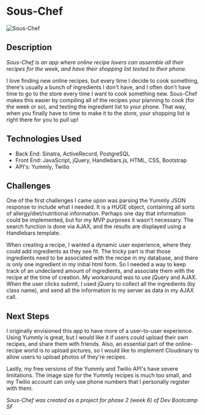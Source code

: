 # Sous-Chef

![Sous-Chef](http://res.cloudinary.com/drd0r2vfh/image/upload/v1429243638/sous_chef_riw2af.png)

## Description
*Sous-Chef is an app where online recipe lovers can assemble all their recipes for the week, and have their shopping list texted to their phone.*

I love finding new online recipes, but every time I decide to cook something, there's usually a bunch of ingredients I don't have, and I often don't have time to go to the store every time I want to cook something new.  Sous-Chef makes this easier by compiling all of the recipes your planning to cook (for the week or so), and texting the ingredient list to your phone.  That way, when you finally have to time to make it to the store, your shopping list is right there for you to pull up!

## Technologies Used

- Back End: Sinatra, ActiveRecord, PostgreSQL
- Front End: JavaScript, jQuery, Handlebars.js, HTML, CSS, Bootstrap
- API's: Yummly, Twilio

## Challenges

One of the first challenges I came upon was parsing the Yummly JSON response to include what I needed.  It is a HUGE object, containing all sorts of allergy/diet/nutritional information.  Perhaps one day that information could be implemented, but for my MVP purposes it wasn't necessary.  The search function is done via AJAX, and the results are displayed using a Handlebars template.

When creating a recipe, I wanted a dynamic user experience, where they could add ingredients as they see fit.  The tricky part is that those ingredients need to be associated with the recipe in my database, and there is only one ingredient in my initial html form.  So I needed a way to keep track of an undeclared amount of ingredients, and associate them with the recipe at the time of creation.  My workaround was to use jQuery and AJAX.  When the user clicks submit, I used jQuery to collect all the ingredients (by class name), and send all the information to my server as data in my AJAX call.

## Next Steps

I originally envisioned this app to have more of a user-to-user experience.  Using Yummly is great, but I would like it if users could upload their own recipes, and share them with friends.  Also, an essential part of the online-recipe world is to upload pictures, so I would like to implement Cloudinary to allow users to upload photos of they're recipes.

Lastly, my free versions of the Yummly and Twilio API's have severe limitations.  The image size for the Yummly recipes is much too small, and my Twilio account can only use phone numbers that I personally register with them.

*Sous-Chef was created as a project for phase 2 (week 6) of Dev Bootcamp SF*
